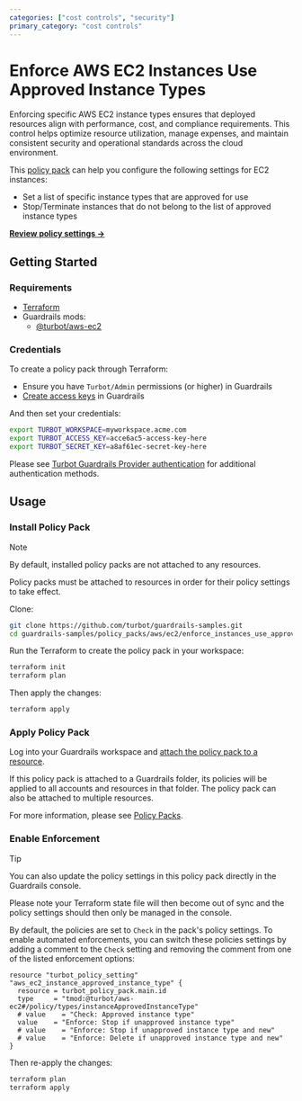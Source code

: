 ```yaml
---
categories: ["cost controls", "security"]
primary_category: "cost controls"
---
```


# Enforce AWS EC2 Instances Use Approved Instance Types

Enforcing specific AWS EC2 instance types ensures that deployed resources align with performance, cost, and compliance requirements. This control helps optimize resource utilization, manage expenses, and maintain consistent security and operational standards across the cloud environment.

This [policy pack](https://turbot.com/guardrails/docs/concepts/policy-packs) can help you configure the following settings for EC2 instances:

- Set a list of specific instance types that are approved for use
- Stop/Terminate instances that do not belong to the list of approved instance types

**[Review policy settings →](https://hub.guardrails.turbot.com/policy-packs/aws_ec2_enforce_instances_use_approved_instance_types/settings)**

## Getting Started

### Requirements

- [Terraform](https://developer.hashicorp.com/terraform/install)
- Guardrails mods:
  - [@turbot/aws-ec2](https://hub.guardrails.turbot.com/mods/aws/mods/aws-ec2)

### Credentials

To create a policy pack through Terraform:

- Ensure you have `Turbot/Admin` permissions (or higher) in Guardrails
- [Create access keys](https://turbot.com/guardrails/docs/guides/iam/access-keys#generate-a-new-guardrails-api-access-key) in Guardrails

And then set your credentials:

```sh
export TURBOT_WORKSPACE=myworkspace.acme.com
export TURBOT_ACCESS_KEY=acce6ac5-access-key-here
export TURBOT_SECRET_KEY=a8af61ec-secret-key-here
```

Please see [Turbot Guardrails Provider authentication](https://registry.terraform.io/providers/turbot/turbot/latest/docs#authentication) for additional authentication methods.

## Usage

### Install Policy Pack

> [!NOTE]
> By default, installed policy packs are not attached to any resources.
>
> Policy packs must be attached to resources in order for their policy settings to take effect.

Clone:

```sh
git clone https://github.com/turbot/guardrails-samples.git
cd guardrails-samples/policy_packs/aws/ec2/enforce_instances_use_approved_instance_types
```

Run the Terraform to create the policy pack in your workspace:

```sh
terraform init
terraform plan
```

Then apply the changes:

```sh
terraform apply
```

### Apply Policy Pack

Log into your Guardrails workspace and [attach the policy pack to a resource](https://turbot.com/guardrails/docs/guides/policy-packs#attach-a-policy-pack-to-a-resource).

If this policy pack is attached to a Guardrails folder, its policies will be applied to all accounts and resources in that folder. The policy pack can also be attached to multiple resources.

For more information, please see [Policy Packs](https://turbot.com/guardrails/docs/concepts/policy-packs).

### Enable Enforcement

> [!TIP]
> You can also update the policy settings in this policy pack directly in the Guardrails console.
>
> Please note your Terraform state file will then become out of sync and the policy settings should then only be managed in the console.

By default, the policies are set to `Check` in the pack's policy settings. To enable automated enforcements, you can switch these policies settings by adding a comment to the `Check` setting and removing the comment from one of the listed enforcement options:

```hcl
resource "turbot_policy_setting" "aws_ec2_instance_approved_instance_type" {
  resource = turbot_policy_pack.main.id
  type     = "tmod:@turbot/aws-ec2#/policy/types/instanceApprovedInstanceType"
  # value    = "Check: Approved instance type"
  value    = "Enforce: Stop if unapproved instance type"
  # value    = "Enforce: Stop if unapproved instance type and new"
  # value    = "Enforce: Delete if unapproved instance type and new"
}
```

Then re-apply the changes:

```sh
terraform plan
terraform apply
```
